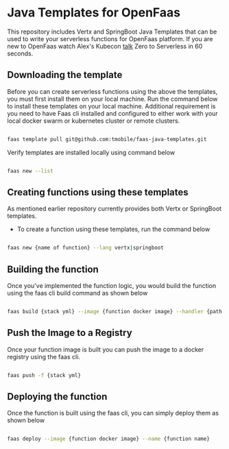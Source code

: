 # Java Templates for OpenFaas

This repository includes Vertx and SpringBoot Java Templates that can be used to write your serverless functions for OpenFaas platform. If you are new to OpenFaas watch Alex's Kubecon [talk](https://www.youtube.com/watch?v=XgsxqHQvMnM) Zero to Serverless in 60 seconds.

## Downloading the template
Before you can create serverless functions using the above the templates, you must first install them on your local machine. Run the command below to install these templates on your local machine.
Additional requirement is you need to have Faas cli installed and configured to either work with your local docker swarm or kubernetes cluster or remote clusters.

```sh

faas template pull git@github.com:tmobile/faas-java-templates.git

```

Verify templates are installed locally using command below

```sh

faas new --list

```

## Creating functions using these templates

As mentioned earlier repository currently provides both Vertx or SpringBoot templates. 

* To create a function using these templates, run the command below

```sh

faas new {name of function} --lang vertx|springboot

```

## Building the function

Once you've implemented the function logic, you would build the function using the faas cli build command as shown below

```sh

faas build {stack yml} --image {function docker image} --handler {path to your function handler} --lang vert|springboot --name {function name}

```

## Push the Image to a Registry
Once your function image is built you can push the image to a docker registry using the faas cli.

```sh

faas push -f {stack yml}

```

## Deploying the function
Once the function is built using the faas cli, you can simply deploy them as shown below

```sh

faas deploy --image {function docker image} --name {function name}

```



